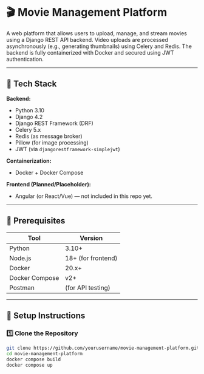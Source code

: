 # 🎬 Movie Management Platform

A web platform that allows users to upload, manage, and stream movies using a Django REST API backend. Video uploads are processed asynchronously (e.g., generating thumbnails) using Celery and Redis. The backend is fully containerized with Docker and secured using JWT authentication.

---

## 🧱 Tech Stack

**Backend:**
- Python 3.10
- Django 4.2
- Django REST Framework (DRF)
- Celery 5.x
- Redis (as message broker)
- Pillow (for image processing)
- JWT (via `djangorestframework-simplejwt`)

**Containerization:**
- Docker + Docker Compose

**Frontend (Planned/Placeholder):**
- Angular (or React/Vue) — not included in this repo yet.

---

## 🔧 Prerequisites

| Tool           | Version          |
|----------------|------------------|
| Python         | 3.10+            |
| Node.js        | 18+ (for frontend)|
| Docker         | 20.x+            |
| Docker Compose | v2+              |
| Postman        | (for API testing) |

---

## 🚀 Setup Instructions

### 1️⃣ Clone the Repository
```bash
git clone https://github.com/yourusername/movie-management-platform.git
cd movie-management-platform
docker compose build
docker compose up